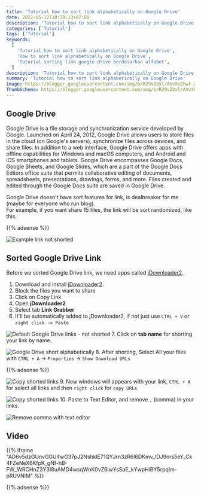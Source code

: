 ```yaml
---
title: 'Tutorial how to sort link alphabetically on Google Drive'
date: 2022-05-12T10:30:13+07:00
description: 'Tutorial how to sort link alphabetically on Google Drive'
categories: ['Tutorial']
tags: ['Tutorial']
keywords:
  [
    'Tutorial how to sort link alphabetically on Google Drive',
    'How to sort link alphabetically on Google Drive',
    'Tutorial sorting link google drive berdasarkan alfabet',
  ]
description: 'Tutorial how to sort link alphabetically on Google Drive'
summary: 'Tutorial how to sort link alphabetically on Google Drive'
image: https://blogger.googleusercontent.com/img/b/R29vZ2xl/AVvXsEhwt-aIrDfkicVex80qrbDItqFfgyBTs2wC8x83xh6zK4tHZo1DNzL78bDUJpSn3HvlHnhbzQ01IsYCqkqYqiv_BSsdZvTqYWmKPJpbC8cwPreQ7ryVzxBU1LJev9XvWudfSxA_2GFvDAmuyF-JX9jKJJ0XBCLNJ4XqZFMi2WrfBmWjJHXepFRghbbM2eF4/s80-rw/Google_Drive_logo.png
ThumbSchema: https://blogger.googleusercontent.com/img/b/R29vZ2xl/AVvXsEhwt-aIrDfkicVex80qrbDItqFfgyBTs2wC8x83xh6zK4tHZo1DNzL78bDUJpSn3HvlHnhbzQ01IsYCqkqYqiv_BSsdZvTqYWmKPJpbC8cwPreQ7ryVzxBU1LJev9XvWudfSxA_2GFvDAmuyF-JX9jKJJ0XBCLNJ4XqZFMi2WrfBmWjJHXepFRghbbM2eF4/s0-rw/Google_Drive_logo.png
---
```


## Google Drive
Google Drive is a file storage and synchronization service developed by Google. Launched on April 24, 2012, Google Drive allows users to store files in the cloud (on Google's servers), synchronize files across devices, and share files. In addition to a web interface, Google Drive offers apps with offline capabilities for Windows and macOS computers, and Android and iOS smartphones and tablets. Google Drive encompasses Google Docs, Google Sheets, and Google Slides, which are a part of the Google Docs Editors office suite that permits collaborative editing of documents, spreadsheets, presentations, drawings, forms, and more. Files created and edited through the Google Docs suite are saved in Google Drive.

Google Drive doesn't have sort features for link, is dealbreaker for me (maybe for everyone who run blog).\
For example, if you want share 15 files, the link will be sort randomized, like this.

{{% adsense %}}

![Example link not shorted](https://blogger.googleusercontent.com/img/b/R29vZ2xl/AVvXsEjxl8ORuyxsqheujzPg-digXPUXbwNeiu0U92HZRWJG3c18DNNNQrKRZcUIiSEuOzJCdhfuZH_8-5D5sbyzorT8ID205CW1rNSn74qS5ZwHtUIK8KHrolPQ-2yK9AShe0-fXNi8hRNXWUaPFy2m5sZYRZihAO3Bjf6KSHBR9ghd2cmtrOrqpJNxXd7Jg7Zv/s1600/rmdhnreza.my.id.sort.link.google.drive.2.jpg)

## Sorted Google Drive Link
Before we sorted Google Drive link, we need apps called [jDownloader2](https://jdownloader.org/jdownloader2).
1. Download and install [jDownloader2](https://jdownloader.org/jdownloader2).
2. Block the files you want to share
3. Click on Copy Link
4. Open **jDownloader2**
5. Select tab **Link Grabber**
6. It'll be automatically added to jDownloader2, if not just use `CTRL + V` or `right click -> Paste`

![Default Google Drive links - not shorted](https://blogger.googleusercontent.com/img/b/R29vZ2xl/AVvXsEgaOwUBjWvrNsIB4YH7J1EA2yXMAQ1v6ASIDFV905gf6eM0mcWU3QLFq0XE8Fcoz80ed5uAU5B65bY9QCQA7O7S9jLM5t8uVhRzlUBdqVHmzssLP8VCPIKAf89r5R6qtulreoGeTNzdqzuv9jkOOOr4XEwQsiLQA9k0UeXccOfdJ7FKDQeOeJuOW6S3gEnl/s1600/rmdhnreza.my.id.sort.link.google.drive.3.jpg)
7. Click on **tab name** for shorting your link by name.

![Google Drive short alphabetically](https://blogger.googleusercontent.com/img/b/R29vZ2xl/AVvXsEh8bNJrxWB6gZK8dRv9hW_ARdlRxGBYuwJzjTNKs5wXuKQnfi3vWCkrfAj__0WN6tVFXMulVPUd6aSvO5LFnC3CVBFzfsp-aeymRlXvxxAN36hyphenhyphenfTJXpaXQG77nFCtdKzHxoy_qs9l9g22-BHAqqYy6fojL0AkC4_4bqIryteyV_8MTNB_Xvqvg3jbQk2Xo/s1600/rmdhnreza.my.id.sort.link.google.drive.4.jpg)
8. After shorting, Select All your files with `CTRL + A` -> `Properties` -> `Show Download URLs`

{{% adsense %}}

![Copy shorted links](https://blogger.googleusercontent.com/img/b/R29vZ2xl/AVvXsEge14yxKBAWL7EQ_DgnTs7xI15BhPVqHBPKq1LnldPMUeRDUvhdRd3Nhu8oPSeL4c0g6y6rnle-ocmimuAerPN2fpawGH8ZOsQ77MpuS2xJHylXVRS_tF8FJLxU9398o0R7NbJTYINUS_1SKXrXKvq-QNhqviLZiACMs22ATk963fH5uD19iPcUBLQfIOZ0/s1600/rmdhnreza.my.id.sort.link.google.drive.5.jpg)
9.  New windows will appears with your link, `CTRL + A` for select all links and then `right click` for `copy URLs`

![Copy shorted links](https://blogger.googleusercontent.com/img/b/R29vZ2xl/AVvXsEg9DtHgAZin4RE-lq02EkSkE8q_HhHIKnpSMtspfYwt5SOF8oE7e1z28Hn1ELJKvBlO7mjccfkTQhXgZaigmyrFTPdxC7UfqAikJShR8LYUh-pKctCWfQef1OsKKx3v0np5piy5a5d-JaemfLY-m5bGMoIxe4hefdh9cObb9E7icKloSIkStf3tkjyGw096/s1600/rmdhnreza.my.id.sort.link.google.drive.6.jpg)
10. Paste to Text Editor, and remove `,` (comma) in your links.

![Remove comma with text editor](https://blogger.googleusercontent.com/img/b/R29vZ2xl/AVvXsEgwhedeBoJkm9kGwSGHlSnbp_93dm395Rv8ZaAxfOpZ0cI8w4jNvMYMACb9ShJHvBu02bLmInfQbAzt5rjJyjvieYhzXXvElU_1lb1ctqHWQqIMVHD6LfedrhG6Cq1BFRt1i3xZFlqgXK3BPVPiDP1Rwv6FdMJsSldB8sJQQ-C2lbUq1KTO-dP94AcEGjM4/s1600/rmdhnreza.my.id.sort.link.google.drive.7.jpg)

## Video

{{% iframe "AD6v5dzGUnvGGUifwG37pJ2NshklE71QYJrn3zR6l6DKmv_lDJ9nrs5eY_Ck4FZeNeX6KfpK_gNf-hB-FW_WRCHnZ3Y3I8uAMD4wsqWnK0vZ6iwYsSaE_kYwpHiBY5rpqIm-pRUVNIM" %}}

{{% adsense %}}

